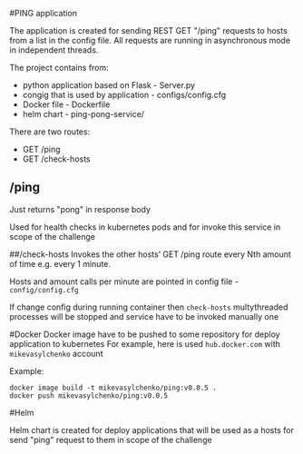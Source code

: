 #PING application

The application is created for sending REST GET "/ping" requests to hosts from a list in the config file.
All requests are running in asynchronous mode in independent threads.  

The project contains from:
 - python application based on Flask - Server.py
 - congig that is used by application - configs/config.cfg
 - Docker file - Dockerfile
 - helm chart - ping-pong-service/

There are two routes:
- GET /ping 
- GET /check-hosts

## /ping
Just returns "pong" in response body

Used for health checks in kubernetes pods and for invoke this service in scope of the challenge

##/check-hosts
Invokes the other hosts’ GET /ping route every Nth amount of time e.g. every 1 minute.

Hosts and amount calls per minute are pointed in config file - `config/config.cfg`

If change config during running container then `check-hosts` multythreaded processes will be stopped and service have to be invoked manually one

#Docker
Docker image have to be pushed to some repository for deploy application to kubernetes
For example, here is used `hub.docker.com` with `mikevasylchenko` account


Example:
```buildoutcfg
docker image build -t mikevasylchenko/ping:v0.0.5 .
docker push mikevasylchenko/ping:v0.0.5
```

#Helm

Helm chart is created for deploy applications that will be used as a hosts for send "ping" request to them in scope of the challenge
